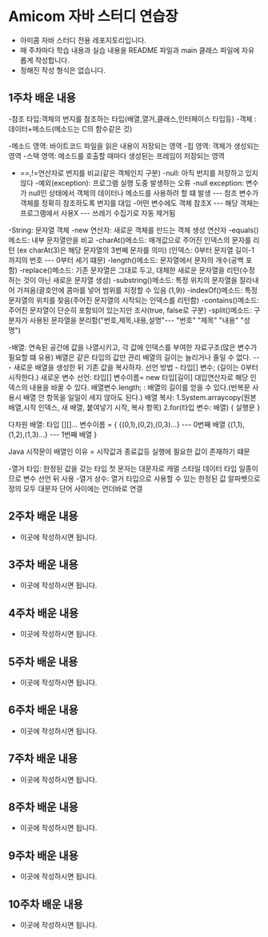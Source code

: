 # Amicom 자바 스터디 연습장

- 아미콤 자바 스터디 전용 레포지토리입니다.
- 매 주차마다 학습 내용과 실습 내용을 README 파일과 main 클래스 파일에 자유롭게 작성합니다.
- 정해진 작성 형식은 없습니다.

## 1주차 배운 내용
-참조 타입:객체의 번지를 참조하는 타입(배열,열거,클래스,인터페이스 타입등)
-객체 : 데이터+메소드(메소드는 C의 함수같은 것)

-메소드 영역: 바이트코드 파일을 읽은 내용이 저장되는 영역
-힙 영역: 객체가 생성되는 영역
-스택 영역: 메소드를 호출할 때마다 생성된는 프레임이 저장되는 영역

- ==,!=연산자로 번지를 비교(같은 객체인지 구분)
-null: 아직 번지를 저장하고 있지 않다
-예외(exception): 프로그램 실행 도중 발생하는 오류
-null exception: 변수가 null인 상태에서 객체의 데이터나 메소드를 사용하려 할 떄 발생 --- 참조 변수가 객체를 정확히 참조하도록 번지를 대입
-어떤 변수에도 객체 참조X --- 해당 객체는 프로그램에서 사용X --- 쓰레기 수집기로 자동 제거됨

-String: 문자열 객체
-new 연산자: 새로운 객체를 만드는 객체 생성 연산자
-equals()메소드: 내부 문자열만을 비교
-charAt()메소드: 매개값으로 주어진 인덱스의 문자를 리턴 (ex charAt(3)은 해당 문자열의 3번쩨 문자를 의미)
(인덱스: 0부터 문자열 길이-1까지의 번호 --- 0부터 세기 떄문)
-length()메소드: 문자열에서 문자의 개수(공백 포함)
-replace()메소드: 기존 문자열은 그대로 두고, 대체한 새로운 문자열을 리턴(수정하는 것이 아닌 새로운 문자열 생성)
-substring()메소드: 특정 위치의 문자열을 잘라내어 가져옴(괄호안에 콤마를 넣어 범위를 지정할 수 있음 (1,9))
-indexOf()메소드: 특정 문자열의 위치를 찾음(주어진 문자열의 시작되는 인덱스를 리턴함)
-contains()메소드: 주어진 문자열이 단순히 포함되어 있는지만 조사(true, false로 구분)
-split()메소드: 구분자가 사용된 문자열을 분리함("번호,제목,내용,설명"--- "번호" "제목" "내용" "성명")

-배열: 연속된 공간에 값을 나열시키고, 각 값에 인덱스를 부여한 자료구조(많은 변수가 필요할 떄 유용)
배열은 같은 타입의 값만 관리
배열의 길이는 늘리거나 줄일 수 없다. --- 새로운 배열을 생성한 뒤 기존 값을 복사하자.
선언 방법 - 타입[] 변수; (길이는 0부터 시작한다.)
새로운 변수 선언: 타입[] 변수이름= new 타입[길이]
대입연산자로 해당 인덱스의 내용을 바꿀 수 있다.
배열변수.length; : 배열의 길이를 얻을 수 있다.(반복문 사용시 배열 안 항목을 일일이 세지 않아도 된다.)
배열 복사: 
1.System.arraycopy(원본배열,시작 인덱스, 새 배열, 붙여넣기 시작, 복사 항목)
2.for(타입 변수: 배열)
{
  실행문
}

다차원 배열:
타입 [][]... 변수이름 = 
{
{(0,1),(0,2),(0,3)...} --- 0번째 배열
{(1,1),(1,2),(1,3)...} --- 1번째 배열
} 

Java 시작문이 배열인 이유 = 시작값과 종료값등 실행에 필요한 값이 존재하기 떄문

-열거 타입: 한정된 값을 갖는 타입
첫 문자는 대문자로
캐멀 스타일
데이터 타입 일종이므로 변수 선언 뒤 사용
-열거 상수: 열거 타입으로 사용할 수 있는 한정된 값
알파벳으로 정의
모두 대문자
단어 사이에는 언더바로 연결

## 2주차 배운 내용
- 이곳에 작성하시면 됩니다.

## 3주차 배운 내용
- 이곳에 작성하시면 됩니다.

## 4주차 배운 내용
- 이곳에 작성하시면 됩니다.

## 5주차 배운 내용
- 이곳에 작성하시면 됩니다.

## 6주차 배운 내용
- 이곳에 작성하시면 됩니다.

## 7주차 배운 내용
- 이곳에 작성하시면 됩니다.

## 8주차 배운 내용
- 이곳에 작성하시면 됩니다.

## 9주차 배운 내용
- 이곳에 작성하시면 됩니다.

## 10주차 배운 내용
- 이곳에 작성하시면 됩니다.

